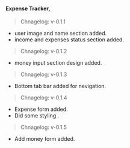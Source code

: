 #### Expense Tracker,

> Chnagelog: v-0.1.1

- user image and name section added.
- income and expenses status section added.

> Chnagelog: v-0.1.2

- money input section design added.

> Chnagelog: v-0.1.3

- Bottom tab bar added for nevigation.

> Chnagelog: v-0.1.4

- Expense form added.
- Did some styling .

> Chnagelog: v-0.1.5

- Add money form added.
